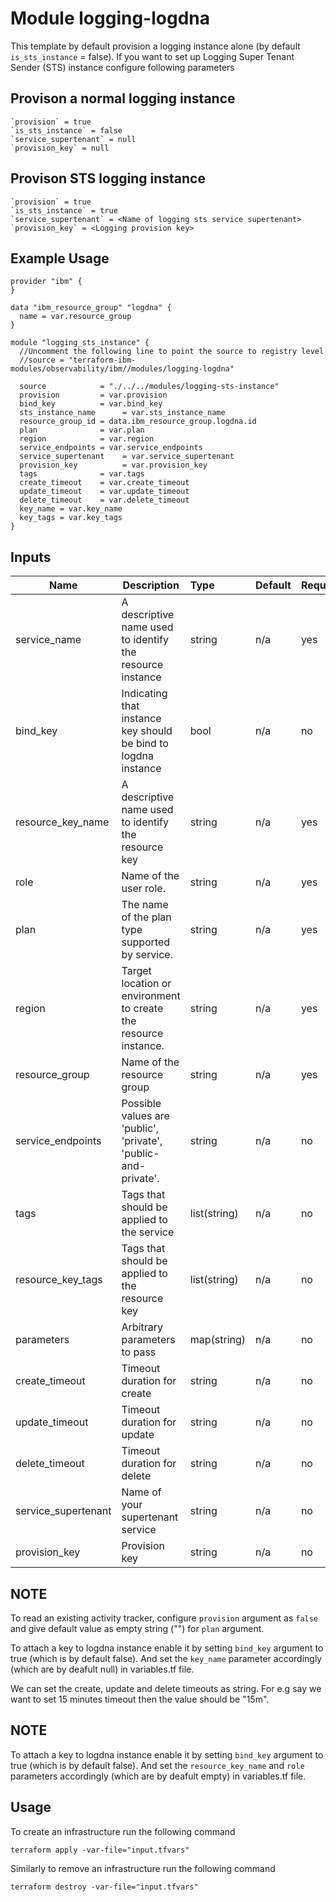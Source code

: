 # Module logging-logdna

This template by default provision a logging instance alone (by default `is_sts_instance` = false). If you want to set up Logging Super Tenant Sender (STS) instance configure following parameters

## Provison a normal logging instance

```
`provision` = true
`is_sts_instance` = false
`service_supertenant` = null
`provision_key` = null
```

## Provison STS logging instance

```
`provision` = true
`is_sts_instance` = true
`service_supertenant` = <Name of logging sts service supertenant>
`provision_key` = <Logging provision key>
```

## Example Usage
```
provider "ibm" {
}

data "ibm_resource_group" "logdna" {
  name = var.resource_group
}

module "logging_sts_instance" {
  //Uncomment the following line to point the source to registry level
  //source = "terraform-ibm-modules/observability/ibm//modules/logging-logdna"

  source            = "./../../modules/logging-sts-instance"
  provision         = var.provision
  bind_key          = var.bind_key
  sts_instance_name      = var.sts_instance_name
  resource_group_id = data.ibm_resource_group.logdna.id
  plan              = var.plan
  region            = var.region
  service_endpoints = var.service_endpoints
  service_supertenant    = var.service_supertenant
  provision_key          = var.provision_key
  tags              = var.tags
  create_timeout    = var.create_timeout
  update_timeout    = var.update_timeout
  delete_timeout    = var.delete_timeout
  key_name = var.key_name
  key_tags = var.key_tags
}
```

<!-- BEGINNING OF PRE-COMMIT-TERRAFORM DOCS HOOK -->
## Inputs


| Name               | Description                                                      | Type         | Default | Required |
|--------------------|------------------------------------------------------------------|:-------------|:------- |:---------|
| service\_name      | A descriptive name used to identify the resource instance        | string       | n/a     | yes      |
| bind_key           | Indicating that instance key should be bind to logdna instance   | bool         | n/a     | no       |
| resource\_key\_name| A descriptive name used to identify the resource key             | string       | n/a     | yes      |
| role               | Name of the user role.                                           | string       | n/a     | yes      |
| plan               | The name of the plan type supported by service.                  | string       | n/a     | yes      |
| region             | Target location or environment to create the resource instance.  | string       | n/a     | yes      |
| resource\_group    | Name of the resource group                                       | string       | n/a     | yes      |
| service\_endpoints | Possible values are 'public', 'private', 'public-and-private'.   | string       | n/a     | no       |
| tags               | Tags that should be applied to the service                       | list(string) | n/a     | no       |
| resource_key_tags  | Tags that should be applied to the resource key                  | list(string) | n/a     | no       |
| parameters         | Arbitrary parameters to pass                                     | map(string)  | n/a     | no       |
| create_timeout     | Timeout duration for create                                      | string       | n/a     | no       |
| update_timeout     | Timeout duration for update                                      | string       | n/a     | no       |
| delete_timeout     | Timeout duration for delete                                      | string       | n/a     | no       |
| service_supertenant| Name of your supertenant service                                 | string       | n/a     | no       |
| provision_key      | Provision key                                                    | string       | n/a     | no       |


## NOTE

To read an existing activity tracker, configure `provision` argument as `false` and give default value as empty string ("") for `plan` argument.

To attach a key to logdna instance enable it by setting `bind_key` argument to true (which is by default false). And set the `key_name` parameter accordingly (which are by deafult null) in variables.tf file.

We can set the create, update and delete timeouts as string. For e.g say we want to set 15 minutes timeout then the value should be "15m".

## NOTE

To attach a key to logdna instance enable it by setting `bind_key` argument to true (which is by default false). And set the `resource_key_name` and `role` parameters accordingly (which are by deafult empty) in variables.tf file.

## Usage

To create an infrastructure run the following command

  `terraform apply -var-file="input.tfvars"`

Similarly to remove an infrastructure run the following command

   `terraform destroy -var-file="input.tfvars"`
